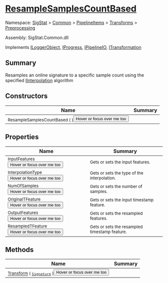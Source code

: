 # [ResampleSamplesCountBased](./ResampleSamplesCountBased.md)

Namespace: [SigStat]() > [Common](./../../../README.md) > [PipelineItems]() > [Transforms]() > [Preprocessing](./README.md)

Assembly: SigStat.Common.dll

Implements [ILoggerObject](./../../../ILoggerObject.md), [IProgress](./../../../Helpers/IProgress.md), [IPipelineIO](./../../../Pipeline/IPipelineIO.md), [ITransformation](./../../../ITransformation.md)

## Summary
Resamples an online signature to a specific sample count using the specified [IInterpolation](https://github.com/hargitomi97/sigstat/blob/master/docs/md/SigStat/Common/PipelineItems/Transforms/Preprocessing/IInterpolation.md) algorithm

## Constructors

| Name | Summary | 
| --- | --- | 
| <sub>ResampleSamplesCountBased (  )</sub><button style="pointer-events: none;">Hover or focus over me too</button>| <sub></sub>| <br>


## Properties

| Name | Summary | 
| --- | --- | 
| <sub>InputFeatures</sub><button style="pointer-events: none;">Hover or focus over me too</button>| <sub>Gets or sets the input features.</sub>| <br>
| <sub>InterpolationType</sub><button style="pointer-events: none;">Hover or focus over me too</button>| <sub>Gets or sets the type of the interpolation. <seealso cref="T:SigStat.Common.PipelineItems.Transforms.Preprocessing.IInterpolation" /></sub>| <br>
| <sub>NumOfSamples</sub><button style="pointer-events: none;">Hover or focus over me too</button>| <sub>Gets or sets the number of samples.</sub>| <br>
| <sub>OriginalTFeature</sub><button style="pointer-events: none;">Hover or focus over me too</button>| <sub>Gets or sets the input timestamp feature.</sub>| <br>
| <sub>OutputFeatures</sub><button style="pointer-events: none;">Hover or focus over me too</button>| <sub>Gets or sets the resampled  features.</sub>| <br>
| <sub>ResampledTFeature</sub><button style="pointer-events: none;">Hover or focus over me too</button>| <sub>Gets or sets the resampled timestamp feature.</sub>| <br>


## Methods

| Name | Summary | 
| --- | --- | 
| <sub>[Transform](./Methods/ResampleSamplesCountBased-100663829.md) ( [`Signature`](./../../../Signature.md) )</sub><button style="pointer-events: none;">Hover or focus over me too</button>| <sub></sub>| <br>


